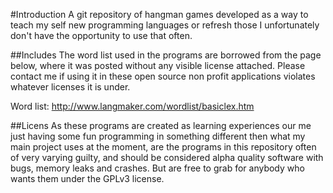 #Introduction
A git repository of hangman games developed as a way to teach my self new programming languages or refresh those I unfortunately don't have the opportunity to use that often. 

##Includes 
The word list used in the programs are borrowed from the page below, where it was posted without any visible license attached. Please contact me if using it in these open source non profit applications violates whatever licenses it is under.

Word list:
    http://www.langmaker.com/wordlist/basiclex.htm

##Licens 
As these programs are created as learning experiences our me just having some fun programming in something different then what my main project uses at the moment, are the programs in this repository often of very varying guilty, and should be considered alpha quality software with bugs, memory leaks and crashes. But are free to grab for anybody who wants them under the GPLv3 license.
